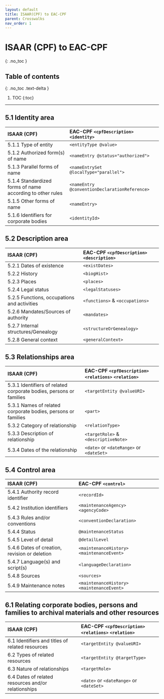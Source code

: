 ```yaml
---
layout: default
title: ISAAR(CPF) to EAC-CPF
parent: Crosswalks
nav_order: 1
---
```


# ISAAR (CPF) to EAC-CPF
{: .no_toc }

## Table of contents
{: .no_toc .text-delta }

1. TOC
{:toc}

---

## 5.1 Identity area

| ISAAR (CPF)                                               | EAC-CPF `<cpfDescription>` `<identity>`       |
|:----------------------------------------------------------|:----------------------------------------------|
| 5.1.1 Type of entity                                      | `<entityType @value>`                         |
| 5.1.2 Authorized form(s) of name                          | `<nameEntry @status="authorized">`            |
| 5.1.3 Parallel forms of name                              | `<nameEntrySet @localType="parallel">`        |
| 5.1.4 Standardized forms of name according to other rules | `<nameEntry @conventionDeclarationReference>` |
| 5.1.5 Other forms of name                                 | `<nameEntry>`                                 |
| 5.1.6 Identifiers for corporate bodies                    | `<identityId>`                                |

## 5.2 Description area

| ISAAR (CPF) | EAC-CPF `<cpfDescription>` `<description>` |
|:-----|:-----|
| 5.2.1	Dates of existence | `<existDates>` |
| 5.2.2	History | `<biogHist>` |
| 5.2.3 Places | `<places>` |
| 5.2.4 Legal status | `<legalStatuses>` |
| 5.2.5 Functions, occupations and activities | `<functions>` & `<occupations>` |
| 5.2.6 Mandates/Sources of authority | `<mandates>` |
| 5.2.7 Internal structures/Genealogy  | `<structureOrGenealogy>` |
| 5.2.8 General context | `<generalContext>` |

## 5.3 Relationships area

| ISAAR (CPF) | EAC-CPF `<cpfDescription>` `<relations>` `<relation>` |
|:-----|:-----|
| 5.3.1	Identifiers of related corporate bodies, persons or families | `<targetEntity @valueURI>` |
| 5.3.1	Names of related corporate bodies, persons or families | `<part>` |
| 5.3.2 Category of relationship | `<relationType>` |
| 5.3.3 Description of relationship | `<targetRole>` & `<descriptiveNote>` |
| 5.3.4 Dates of the relationship | `<date>` or `<dateRange>` or `<dateSet>` |

## 5.4 Control area

| ISAAR (CPF) | EAC-CPF `<control>` |
|:-----|:-----|
| 5.4.1	Authority record identifier | `<recordId>` |
| 5.4.2	Institution identifiers | `<maintenanceAgency>`	`<agencyCode>` |
| 5.4.3 Rules and/or conventions | `<conventionDeclaration>` |
| 5.4.4 Status | `@maintenanceStatus` |
| 5.4.5 Level of detail | `@detailLevel` |
| 5.4.6 Dates of creation, revision or deletion | `<maintenanceHistory>`	`<maintenanceEvent>` |
| 5.4.7 Language(s) and script(s) | `<languageDeclaration>` |
| 5.4.8 Sources | `<sources>` |
| 5.4.9 Maintenance notes | `<maintenanceHistory>`	`<maintenanceEvent>` |

## 6.1 Relating corporate bodies, persons and families to archival materials and other resources

| ISAAR (CPF) | EAC-CPF `<cpfDescription>` `<relations>` `<relation>` |
|:-----|:-----|
| 6.1	Identifiers and titles of related resources | `<targetEntity @valueURI>` |
| 6.2	Types of related resources | `<targetEntity @targetType>` |
| 6.3 Nature of relationships | `<targetRole>` |
| 6.4 Dates of related resources and/or relationships | `<date>` or `<dateRange>` or `<dateSet>` |
